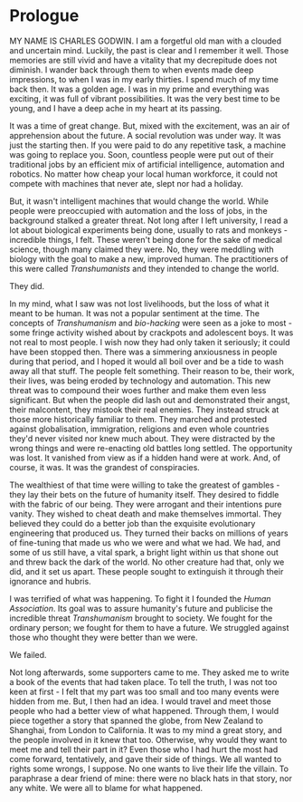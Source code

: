 
# Prologue

<span class="firstLetter">M</span>Y NAME IS CHARLES GODWIN. I am a forgetful old man with a clouded and uncertain mind. Luckily, the past is clear and I remember it well. Those memories are still vivid and have a vitality that my decrepitude does not diminish. I wander back through them to when events made deep impressions, to when I was in my early thirties. I spend much of my time back then. It was a golden age. I was in my prime and everything was exciting, it was full of vibrant possibilities. It was the very best time to be young, and I have a deep ache in my heart at its passing.

It was a time of great change. But, mixed with the excitement, was an air of apprehension about the future. A social revolution was under way. It was just the starting then. If you were paid to do any repetitive task, a machine was going to replace you. Soon, countless people were put out of their traditional jobs by an efficient mix of artificial intelligence, automation and robotics. No matter how cheap your local human workforce, it could not compete with machines that never ate, slept nor had a holiday.

But, it wasn't intelligent machines that would change the world. While people were preoccupied with automation and the loss of jobs, in the background stalked a greater threat. Not long after I left university, I read a lot about biological experiments being done, usually to rats and monkeys - incredible things, I felt. These weren't being done for the sake of medical science, though many claimed they were. No, they were meddling with biology with the goal to make a new, improved human. The practitioners of this were called *Transhumanists* and they intended to change the world. 

They did.

In my mind, what I saw was not lost livelihoods, but the loss of what it meant to be human. It was not a popular sentiment at the time. The concepts of *Transhumanism* and *bio-hacking* were seen as a joke to most - some fringe activity wished about by crackpots and adolescent boys. It was not real to most people. I wish now they had only taken it seriously; it could have been stopped then. There was a simmering anxiousness in people during that period, and I hoped it would all boil over and be a tide to wash away all that stuff. The people felt something. Their reason to be, their work, their lives, was being eroded by technology and automation. This new threat was to compound their woes further and make them even less significant. But when the people did lash out and demonstrated their angst, their malcontent, they mistook their real enemies. They instead struck at those more historically familiar to them. They marched and protested against globalisation, immigration, religions and even whole countries they'd never visited nor knew much about. They were distracted by the wrong things and were re-enacting old battles long settled. The opportunity was lost. It vanished from view as if a hidden hand were at work. And, of course, it was. It was the grandest of conspiracies.

The wealthiest of that time were willing to take the greatest of gambles - they lay their bets on the future of humanity itself. They desired to fiddle with the fabric of our being. They were arrogant and their intentions pure vanity. They wished to cheat death and make themselves immortal. They believed they could do a better job than the exquisite evolutionary engineering that produced us. They turned their backs on millions of years of fine-tuning that made us who we were and what we had. We had, and some of us still have, a vital spark, a bright light within us that shone out and threw back the dark of the world. No other creature had that, only we did, and it set us apart. These people sought to extinguish it through their ignorance and hubris. 

I was terrified of what was happening. To fight it I founded the *Human Association*. Its goal was to assure humanity's future and publicise the incredible threat *Transhumanism* brought to society. We fought for the ordinary person; we fought for them to have a future. We struggled against those who thought they were better than we were.

We failed.

Not long afterwards, some supporters came to me. They asked me to write a book of the events that had taken place. To tell the truth, I was not too keen at first - I felt that my part was too small and too many events were hidden from me. But, I then had an idea. I would travel and meet those people who had a better view of what happened. Through them, I would piece together a story that spanned the globe, from New Zealand to Shanghai, from London to California. It was to my mind a great story, and the people involved in it knew that too. Otherwise, why would they want to meet me and tell their part in it? Even those who I had hurt the most had come forward, tentatively, and gave their side of things. We all wanted to rights some wrongs, I suppose. No one wants to live their life the villain. To paraphrase a dear friend of mine: there were no black hats in that story, nor any white. We were all to blame for what happened. 

